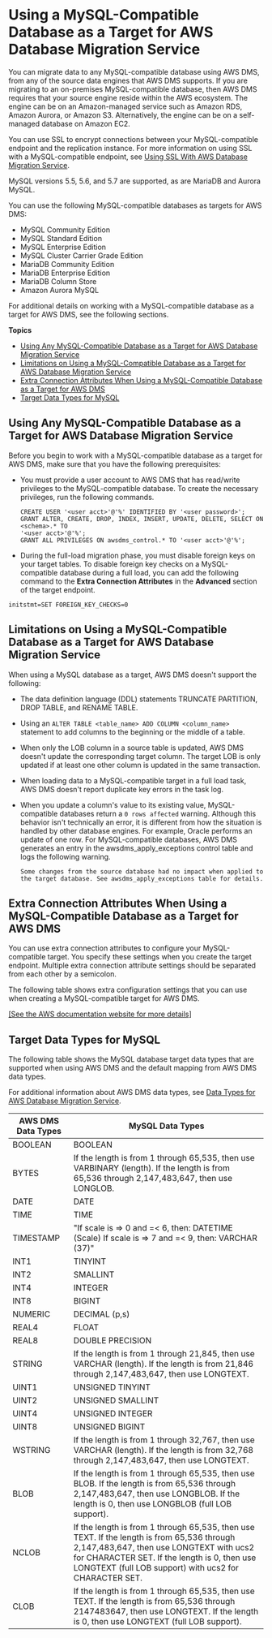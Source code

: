 # Using a MySQL\-Compatible Database as a Target for AWS Database Migration Service<a name="CHAP_Target.MySQL"></a>

You can migrate data to any MySQL\-compatible database using AWS DMS, from any of the source data engines that AWS DMS supports\. If you are migrating to an on\-premises MySQL\-compatible database, then AWS DMS requires that your source engine reside within the AWS ecosystem\. The engine can be on an Amazon\-managed service such as Amazon RDS, Amazon Aurora, or Amazon S3\. Alternatively, the engine can be on a self\-managed database on Amazon EC2\. 

You can use SSL to encrypt connections between your MySQL\-compatible endpoint and the replication instance\. For more information on using SSL with a MySQL\-compatible endpoint, see [Using SSL With AWS Database Migration Service](CHAP_Security.SSL.md)\. 

MySQL versions 5\.5, 5\.6, and 5\.7 are supported, as are MariaDB and Aurora MySQL\. 

You can use the following MySQL\-compatible databases as targets for AWS DMS:
+ MySQL Community Edition
+ MySQL Standard Edition
+ MySQL Enterprise Edition
+ MySQL Cluster Carrier Grade Edition
+ MariaDB Community Edition
+ MariaDB Enterprise Edition
+ MariaDB Column Store
+ Amazon Aurora MySQL

For additional details on working with a MySQL\-compatible database as a target for AWS DMS, see the following sections\. 

**Topics**
+ [Using Any MySQL\-Compatible Database as a Target for AWS Database Migration Service](#CHAP_Target.MySQL.Prerequisites)
+ [Limitations on Using a MySQL\-Compatible Database as a Target for AWS Database Migration Service](#CHAP_Target.MySQL.Limitations)
+ [Extra Connection Attributes When Using a MySQL\-Compatible Database as a Target for AWS DMS](#CHAP_Target.MySQL.ConnectionAttrib)
+ [Target Data Types for MySQL](#CHAP_Target.MySQL.DataTypes)

## Using Any MySQL\-Compatible Database as a Target for AWS Database Migration Service<a name="CHAP_Target.MySQL.Prerequisites"></a>

Before you begin to work with a MySQL\-compatible database as a target for AWS DMS, make sure that you have the following prerequisites:
+ You must provide a user account to AWS DMS that has read/write privileges to the MySQL\-compatible database\. To create the necessary privileges, run the following commands\.

  ```
  CREATE USER '<user acct>'@'%' IDENTIFIED BY '<user password>';
  GRANT ALTER, CREATE, DROP, INDEX, INSERT, UPDATE, DELETE, SELECT ON <schema>.* TO 
  '<user acct>'@'%';
  GRANT ALL PRIVILEGES ON awsdms_control.* TO '<user acct>'@'%';
  ```
+  During the full\-load migration phase, you must disable foreign keys on your target tables\. To disable foreign key checks on a MySQL\-compatible database during a full load, you can add the following command to the **Extra Connection Attributes** in the **Advanced** section of the target endpoint\.

  ```
  initstmt=SET FOREIGN_KEY_CHECKS=0                    
  ```

## Limitations on Using a MySQL\-Compatible Database as a Target for AWS Database Migration Service<a name="CHAP_Target.MySQL.Limitations"></a>

When using a MySQL database as a target, AWS DMS doesn't support the following:
+ The data definition language \(DDL\) statements TRUNCATE PARTITION, DROP TABLE, and RENAME TABLE\.
+ Using an `ALTER TABLE <table_name> ADD COLUMN <column_name>` statement to add columns to the beginning or the middle of a table\.
+ When only the LOB column in a source table is updated, AWS DMS doesn't update the corresponding target column\. The target LOB is only updated if at least one other column is updated in the same transaction\.
+ When loading data to a MySQL\-compatible target in a full load task, AWS DMS doesn't report duplicate key errors in the task log\.
+ When you update a column's value to its existing value, MySQL\-compatible databases return a `0 rows affected` warning\. Although this behavior isn't technically an error, it is different from how the situation is handled by other database engines\. For example, Oracle performs an update of one row\. For MySQL\-compatible databases, AWS DMS generates an entry in the awsdms\_apply\_exceptions control table and logs the following warning\.

  ```
  Some changes from the source database had no impact when applied to
  the target database. See awsdms_apply_exceptions table for details.
  ```

## Extra Connection Attributes When Using a MySQL\-Compatible Database as a Target for AWS DMS<a name="CHAP_Target.MySQL.ConnectionAttrib"></a>

You can use extra connection attributes to configure your MySQL\-compatible target\. You specify these settings when you create the target endpoint\. Multiple extra connection attribute settings should be separated from each other by a semicolon\.

The following table shows extra configuration settings that you can use when creating a MySQL\-compatible target for AWS DMS\.

[\[See the AWS documentation website for more details\]](http://docs.aws.amazon.com/dms/latest/userguide/CHAP_Target.MySQL.html)

## Target Data Types for MySQL<a name="CHAP_Target.MySQL.DataTypes"></a>

The following table shows the MySQL database target data types that are supported when using AWS DMS and the default mapping from AWS DMS data types\.

For additional information about AWS DMS data types, see [Data Types for AWS Database Migration Service](CHAP_Reference.DataTypes.md)\.


|  AWS DMS Data Types  |  MySQL Data Types  | 
| --- | --- | 
|  BOOLEAN  |  BOOLEAN  | 
|  BYTES  |  If the length is from 1 through 65,535, then use VARBINARY \(length\)\.  If the length is from 65,536 through 2,147,483,647, then use LONGLOB\.  | 
|  DATE  |  DATE  | 
|  TIME  |  TIME  | 
|  TIMESTAMP  |  "If scale is => 0 and =< 6, then: DATETIME \(Scale\) If scale is => 7 and =< 9, then: VARCHAR \(37\)"  | 
|  INT1  |  TINYINT  | 
|  INT2  |  SMALLINT  | 
|  INT4  |  INTEGER  | 
|  INT8  |  BIGINT  | 
|  NUMERIC  |  DECIMAL \(p,s\)  | 
|  REAL4  |  FLOAT  | 
|  REAL8  |  DOUBLE PRECISION  | 
|  STRING  |  If the length is from 1 through 21,845, then use VARCHAR \(length\)\. If the length is from 21,846 through 2,147,483,647, then use LONGTEXT\.  | 
|  UINT1  |  UNSIGNED TINYINT  | 
|  UINT2  |  UNSIGNED SMALLINT  | 
|  UINT4  |  UNSIGNED INTEGER  | 
|  UINT8  |  UNSIGNED BIGINT  | 
|  WSTRING  |  If the length is from 1 through 32,767, then use VARCHAR \(length\)\.  If the length is from 32,768 through 2,147,483,647, then use LONGTEXT\.  | 
|  BLOB  |  If the length is from 1 through 65,535, then use BLOB\. If the length is from 65,536 through 2,147,483,647, then use LONGBLOB\. If the length is 0, then use LONGBLOB \(full LOB support\)\.  | 
|  NCLOB  |  If the length is from 1 through 65,535, then use TEXT\. If the length is from 65,536 through 2,147,483,647, then use LONGTEXT with ucs2 for CHARACTER SET\. If the length is 0, then use LONGTEXT \(full LOB support\) with ucs2 for CHARACTER SET\.  | 
|  CLOB  |  If the length is from 1 through 65,535, then use TEXT\. If the length is from 65,536 through 2147483647, then use LONGTEXT\. If the length is 0, then use LONGTEXT \(full LOB support\)\.  | 